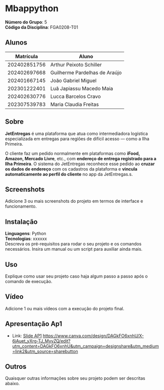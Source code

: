 # Mbappython

**Número do Grupo**: 5<br>
**Código da Disciplina**: FGA0208-T01<br>

## Alunos
|Matrícula | Aluno |
| -- | -- |
| 202402851756  |  Arthur Peixoto Schiller |
| 202402697668  |  Guilherme Pardelhas de Araújo  |
| 202401667145  |  João Gabriel Miguel |
| 202301222401  |  Luã Japiassu Macedo Maia |
| 202402630776  |  Lucca Barcelos Cravo |
| 202307539783  |  Maria Claudia Freitas |



## Sobre 
**JetEntregas** é uma plataforma que atua como intermediadora logística especializada em entregas para regiões de difícil acesso — como a Ilha Primeira.

O cliente faz um pedido normalmente em plataformas como **iFood, Amazon, Mercado Livre**, etc., com **endereço de entrega registrado para a Ilha Primeira**. O sistema do JetEntregas reconhece esse pedido ao **cruzar os dados de endereço** com os cadastros da plataforma e **vincula automaticamente ao perfil do cliente** no app da JetEntregas.s.

## Screenshots
Adicione 3 ou mais screenshots do projeto em termos de interface e funcionamento.

## Instalação 
**Linguagens**: Python<br>
**Tecnologias**: xxxxxx<br>
Descreva os pré-requisitos para rodar o seu projeto e os comandos necessários.
Insira um manual ou um script para auxiliar ainda mais.

## Uso 
Explique como usar seu projeto caso haja algum passo a passo após o comando de execução.

## Vídeo
Adicione 1 ou mais vídeos com a execução do projeto final.

## Apresentação Ap1
- Link: [Slide AP1](https://www.canva.com/design/DAGjzYR3QG0/-ZHnESnXi8wIDCaj6bXXyw/edit)
  https://www.canva.com/design/DAGkFO6xnhU/X-6jAuet_yXrg-TJ_MyvZQ/edit?utm_content=DAGkFO6xnhU&utm_campaign=designshare&utm_medium=link2&utm_source=sharebutton 

## Outros 
Quaisquer outras informações sobre seu projeto podem ser descritas abaixo.
